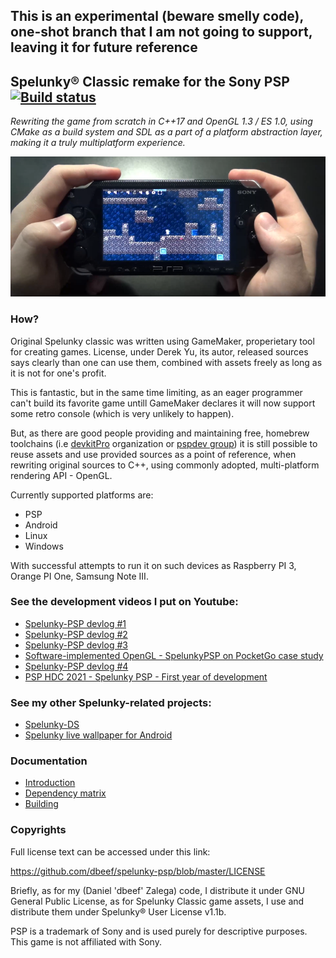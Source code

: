 ## This is an experimental (beware smelly code), one-shot branch that I am not going to support, leaving it for future reference

## Spelunky® Classic remake for the Sony PSP [![`Build status`](https://github.com/dbeef/spelunky-psp/actions/workflows/build.yml/badge.svg)](https://github.com/dbeef/spelunky-psp/actions/workflows/build.yml)

*Rewriting the game from scratch in C++17 and OpenGL 1.3 / ES 1.0, using CMake as a build system and SDL as a part of a platform abstraction layer, making it a truly multiplatform experience.*

![`Playing on PSP`](readme/PSP.png)

### How?

Original Spelunky classic was written using GameMaker, properietary tool for creating games. License, under
Derek Yu, its autor, released sources says clearly than one can use them, combined with assets freely as long
as it is not for one's profit.

This is fantastic, but in the same time limiting, as an eager programmer can't build its favorite game untill 
GameMaker declares it will now support some retro console (which is very unlikely to happen).
  
But, as there are good people providing and maintaining free, homebrew toolchains 
(i.e [devkitPro](https://github.com/devkitPro) organization or [pspdev group](https://github.com/pspdev)) it is still
possible to reuse assets and use provided sources as a point of reference, when rewriting original sources to C++,
using commonly adopted, multi-platform rendering API - OpenGL.
  
Currently supported platforms are:

* PSP
* Android
* Linux
* Windows

With successful attempts to run it on such devices as Raspberry PI 3, Orange PI One, Samsung Note III.

### See the development videos I put on Youtube:

* [Spelunky-PSP devlog #1](https://www.youtube.com/watch?v=2v40JiyYs-M)
* [Spelunky-PSP devlog #2](https://www.youtube.com/watch?v=UDkkU8J8Ejk)
* [Spelunky-PSP devlog #3](https://www.youtube.com/watch?v=mp09ItJAMJo)
* [Software-implemented OpenGL - SpelunkyPSP on PocketGo case study](https://www.youtube.com/watch?v=NbYRNmjxoR8)
* [Spelunky-PSP devlog #4](https://www.youtube.com/watch?v=GRuf4z4yyHU)
* [PSP HDC 2021 - Spelunky PSP - First year of development](https://www.youtube.com/watch?v=45JVr3RiMQE)
  
### See my other Spelunky-related projects:
 
* [Spelunky-DS](https://github.com/dbeef/spelunky-ds) 
* [Spelunky live wallpaper for Android](https://github.com/dbeef/SpelunkyLiveWallpaper) 

### Documentation

* [Introduction](readme/Introduction.md)
* [Dependency matrix](readme/Dependencies.md)
* [Building](readme/Building.md) 

### Copyrights

Full license text can be accessed under this link:

https://github.com/dbeef/spelunky-psp/blob/master/LICENSE

Briefly, as for my (Daniel 'dbeef' Zalega) code, I distribute it under GNU General Public License, as for Spelunky
Classic game assets, I use and distribute them under Spelunky® User License v1.1b.

PSP is a trademark of Sony and is used purely for descriptive purposes. This game is not affiliated with Sony.
